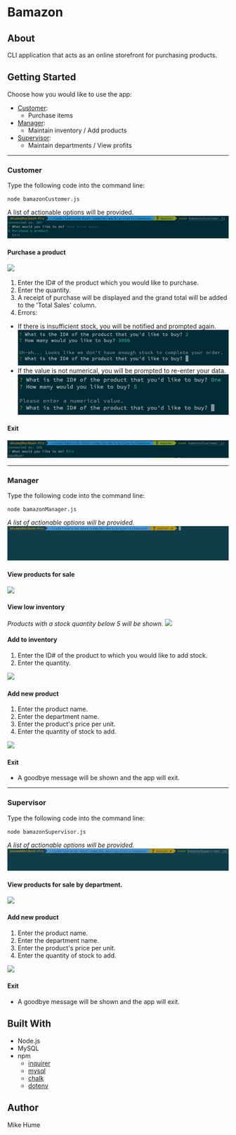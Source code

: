 # Bamazon

## About
CLI application that acts as an online storefront for purchasing products. 

## Getting Started
Choose how you would like to use the app:
-   [Customer](#customer):
    -   Purchase items
-   [Manager](#manager):
    -   Maintain inventory / Add products
-   [Supervisor](#supervisor):
    -   Maintain departments / View profits

___
### <a name="customer"></a> Customer
Type the following code into the command line:
```
node bamazonCustomer.js
```
A list of actionable options will be provided.
![](assets/images/customer-options.png)


#### Purchase a product
![](assets/gifs/customer-purchase.gif)

1.  Enter the ID# of the product which you would like to purchase.
2.  Enter the quantity.
3.  A receipt of purchase will be displayed and the grand total will be added to the 'Total Sales' column. 
4.  Errors:
-   If there is insufficient stock, you will be notified and prompted again.
![](assets/images/customer-insufficient-stock.png)
-   If the value is not numerical, you will be prompted to re-enter your data.
![](assets/images/customer-invalid-num.png)

#### Exit
![](assets/images/customer-exit.png)

___
### <a name="manager"></a> Manager
Type the following code into the command line:
```
node bamazonManager.js
```
*A list of actionable options will be provided.*
![](assets/gifs/manager.gif)

#### View products for sale
![](assets/gifs/manager-view-products.gif)

#### View low inventory
*Products with a stock quantity below 5 will be shown.*
![](assets/gifs/manager-low-inventory.gif)

#### Add to inventory
1.  Enter the ID# of the product to which you would like to add stock.
2.  Enter the quantity.

![](assets/gifs/manager-add-inventory.gif)

#### Add new product
1.  Enter the product name.
2.  Enter the department name.
3.  Enter the product's price per unit.
4.  Enter the quantity of stock to add.

![](assets/gifs/manager-add-product.gif)

#### Exit
-   A goodbye message will be shown and the app will exit.

___
### <a name="supervisor"></a> Supervisor
Type the following code into the command line:
```
node bamazonSupervisor.js
```
*A list of actionable options will be provided.*
![](assets/gifs/supervisor.gif)

#### View products for sale by department.

![](assets/gifs/supervisor-view-products.gif)

#### Add new product
1.  Enter the product name.
2.  Enter the department name.
3.  Enter the product's price per unit.
4.  Enter the quantity of stock to add.

![](assets/gifs/manager-add-product.gif)

#### Exit
-   A goodbye message will be shown and the app will exit.


## Built With
* Node.js
* MySQL
* npm
    * [inquirer](https://www.npmjs.com/package/inquirer)
    * [mysql](https://www.npmjs.com/package/mysql)
    * [chalk](https://www.npmjs.com/package/chalk)
    * [dotenv](https://www.npmjs.com/package/dotenv)

## Author
Mike Hume
